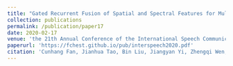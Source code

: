 ```yaml
---
title: "Gated Recurrent Fusion of Spatial and Spectral Features for Multi-channel Speech Separation with Deep Embedding Representations"
collection: publications
permalink: /publication/paper17
date: 2020-02-17
venue: 'the 21th Annual Conference of the International Speech Communication Association (INTERSPEECH)'
paperurl: 'https://fchest.github.io/pub/interspeech2020.pdf'
citation: 'Cunhang Fan, Jianhua Tao, Bin Liu, Jiangyan Yi, Zhengqi Wen, Gated Recurrent Fusion of Spatial and Spectral Features for Multi-channel Speech Separation with Deep Embedding Representations, the 21th Annual Conference of the International Speech Communication Association (INTERSPEECH 2020), Shanghai, 2020, 3321-3325.'
---
```

